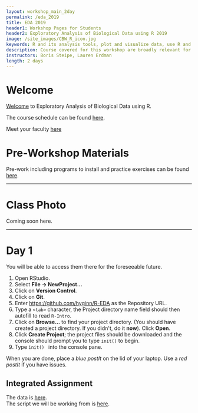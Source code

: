 ```yaml
---
layout: workshop_main_2day
permalink: /eda_2019
title: EDA 2019
header1: Workshop Pages for Students
header2: Exploratory Analysis of Biological Data using R 2019
image: /site_images/CBW_R_icon.jpg
keywords: R and its analysis tools, plot and visualize data, use R and its analysis tools
description: Course covered for this workshop are broadly relevant for many areas of modern, quantitative biology such as flow cytometry, expression profile analysis, function prediction and more. 
instructors: Boris Steipe, Lauren Erdman
length: 2 days
---
```


# Welcome <a id="welcome"></a>

[Welcome](https://drive.google.com/a/bioinformatics.ca/file/d/1VHSOjZT9CE8dV2RvrDvVu2YzIAo1WYrH/view?usp=sharing) to Exploratory Analysis of Biological Data using R.  

The course schedule can be found [here](https://bioinformaticsdotca.github.io/eda_2019_schedule). 

Meet your faculty [here](https://drive.google.com/a/bioinformatics.ca/file/d/1gO9tC5VbLg6PfBGofXd4B-kcea5iVswH/view?usp=sharing)

# Pre-Workshop Materials <a id="preworkshop"></a>

Pre-work including programs to install and practice exercises can be found [here](https://bioinformaticsdotca.github.io/eda_2019_prework). 

***

# Class Photo
 
Coming soon here.

***

# Day 1 <a id="day1"></a>

You will be able to access them there for the foreseeable future.

1. Open RStudio.
2. Select **File → NewProject...**
3. Click on **Version Control**.
4. Click on **Git**.
5. Enter https://github.com/hyginn/R-EDA as the Repository URL.
6. Type a `<tab>` character, the Project directory name field should then autofill to read `R-Intro`.
7. Click on **Browse...** to find your project directory. (You should have created a project directory. If you didn't, do it **now**). Click **Open**.
8. Click **Create Project**; the project files should be downloaded and the console should prompt you to type `init()` to begin.
9. Type `init() ` into the console pane.

When you are done, place a _blue postIt_ on the lid of your laptop. Use a _red postIt_ if you have issues.



## Integrated Assignment

The data is [here](https://drive.google.com/a/bioinformatics.ca/file/d/1qdexcZkRv8TFngcZojg3E34UvSApHFps/view?usp=sharing).  
The script we will be working from is [here](https://raw.githubusercontent.com/bioinformaticsdotca/EDA_2019/master/EDA-integrated-assg-PCA-script.R).

